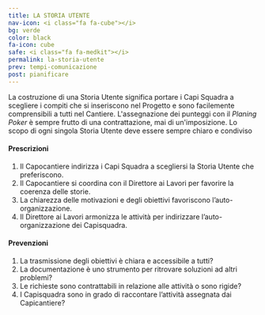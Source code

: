 ```yaml
---
title: LA STORIA UTENTE
nav-icon: <i class="fa fa-cube"></i>
bg: verde
color: black
fa-icon: cube
safe: <i class="fa fa-medkit"></i>
permalink: la-storia-utente
prev: tempi-comunicazione
post: pianificare
---
```



La costruzione di una Storia Utente significa portare i Capi Squadra a scegliere i compiti che si inseriscono nel Progetto e sono facilemente comprensibili a tutti nel Cantiere. L'assegnazione dei punteggi con il *Planing Poker* è sempre frutto di una contrattazione, mai di un'imposizione. Lo scopo di ogni singola Storia Utente deve essere sempre chiaro e condiviso

#### <i class="fa fa-exclamation-circle"></i> Prescrizioni

1. Il Capocantiere indirizza i Capi Squadra a scegliersi la Storia Utente che preferiscono.
2. Il Capocantiere si coordina con il Direttore ai Lavori per favorire la coerenza delle storie.
3. La chiarezza delle motivazioni e degli obiettivi favoriscono l’auto-organizzazione.
4. Il Direttore ai Lavori armonizza le attività per indirizzare l’auto-organizzazione dei Capisquadra.

#### <i class="fa fa-question-circle"></i> Prevenzioni

1. La trasmissione degli obiettivi è chiara e accessibile a tutti?
2. La documentazione è uno strumento per ritrovare soluzioni ad altri problemi?
3. Le richieste sono contrattabili in relazione alle attività o sono rigide?
4. I Capisquadra sono in grado di raccontare l’attività assegnata dai Capicantiere? 
